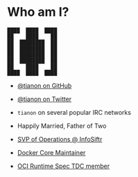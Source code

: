 # Who am I?

```
████  ████  ████
██    ████    ██
██  ████████  ██
██  ████████  ██
██  ████████  ██
██  ████████  ██
██    ████    ██
████  ████  ████
```

- [@tianon on GitHub](https://github.com/tianon)
- [@tianon on Twitter](https://twitter.com/tianon)
- `tianon` on several popular IRC networks
- Happily Married, Father of Two

- [SVP of Operations @ InfoSiftr](http://www.infosiftr.com)
- [Docker Core Maintainer](https://github.com/docker/docker/blob/172ca1ca8c4d5157789feb97a6424104b81a3479/MAINTAINERS#L42)
- [OCI Runtime Spec TDC member](https://github.com/opencontainers/runtime-spec/blob/9d1998240a15ff6d226c2d4353b6dd6259728760/MAINTAINERS#L8)
